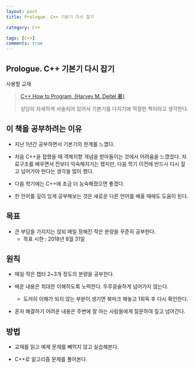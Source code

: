 ```yaml
---
layout: post
title: Prologue. C++ 기본기 다시 잡기

category: C++

tags: [C++]
comments: true
---
```


## Prologue. C++ 기본기 다시 잡기

사용할 교재
> [C++ How to Program, (Harvey M. Deitel 著)](http://book.naver.com/bookdb/book_detail.nhn?bid=8663847)
>
> 상당히 자세하게 서술되어 있어서 기본기를 다지기에 적절한 책이라고 생각한다.
>

## 이 책을 공부하려는 이유
- 지난 1년간 공부하면서 기본기의 한계를 느꼈다.

- 처음 C++을 접했을 때 객체지향 개념을 받아들이는 것에서 어려움을 느꼈었다. 자료구조를 배우면서 전보다 익숙해지기는 했지만, 다음 학기 이전에 반드시 다시 짚고 넘어가야 한다는 생각을 많이 했다.

- 다음 학기에는 C++에 조금 더 능숙해졌으면 좋겠다.

- 한 언어를 깊이 있게 공부해보는 것은 새로운 다른 언어를 배울 때에도 도움이 된다.

## 목표
- 큰 부담을 가지지는 않되 매일 정해진 작은 분량을 꾸준히 공부한다.
  - 목표 시한 : 2018년 8월 31일

## 원칙
- 매일 작은 챕터 2~3개 정도의 분량을 공부한다.

- 배운 내용은 최대한 이해하도록 노력한다. 두루뭉술하게 넘어가지 않는다.
  - 도저히 이해가 되지 않는 부분이 생기면 북마크 해놓고 1회독 후 다시 확인한다.

- 혼자 해결하기 어려운 내용은 주변에 잘 아는 사람들에게 질문하여 짚고 넘어간다.

## 방법
- 교재를 읽고 예제 문제를 빼먹지 않고 실습해본다.

- C++로 알고리즘 문제를 풀어본다.